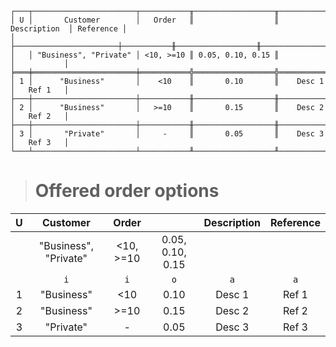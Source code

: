 ```text
┌───┬───────────────────────┬───────────╥──────────────────╥───────────────┬───────────┐
│ U │       Customer        │   Order   ║                  ║  Description  │ Reference │
│   ├───────────────────────┼───────────╫──────────────────╫───────────────┼───────────┤
│   │ "Business", "Private" │ <10, >=10 ║ 0.05, 0.10, 0.15 ║               │           │
╞═══╪═══════════════════════╪═══════════╬══════════════════╬═══════════════╪═══════════╡
│ 1 │      "Business"       │    <10    ║       0.10       ║    Desc 1     │   Ref 1   │
├───┼───────────────────────┼───────────╫──────────────────╫───────────────┼───────────┤
│ 2 │      "Business"       │   >=10    ║       0.15       ║    Desc 2     │   Ref 2   │
├───┼───────────────────────┼───────────╫──────────────────╫───────────────┼───────────┤
│ 3 │       "Private"       │     -     ║       0.05       ║    Desc 3     │   Ref 3   │
└───┴───────────────────────┴───────────╨──────────────────╨───────────────┴───────────┘
```

> # Offered order options

| U |       Customer        |   Order   |                  | Description | Reference |
|:-:|:---------------------:|:---------:|:----------------:|:-----------:|:---------:|
|   | "Business", "Private" | <10, >=10 | 0.05, 0.10, 0.15 |             |           |
|   |          `i`          |    `i`    |       `o`        |     `a`     |    `a`    |
| 1 |      "Business"       |    <10    |       0.10       |   Desc 1    |   Ref 1   |
| 2 |      "Business"       |   >=10    |       0.15       |   Desc 2    |   Ref 2   |
| 3 |       "Private"       |     -     |       0.05       |   Desc 3    |   Ref 3   |

